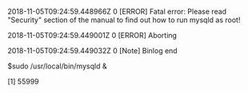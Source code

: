 2018-11-05T09:24:59.448966Z 0 \[ERROR\] Fatal error: Please read "Security" section of the manual to find out how to run mysqld as root!

2018-11-05T09:24:59.449001Z 0 \[ERROR\] Aborting

2018-11-05T09:24:59.449032Z 0 \[Note\] Binlog end

$sudo /usr/local/bin/mysqld &

\[1\] 55999

